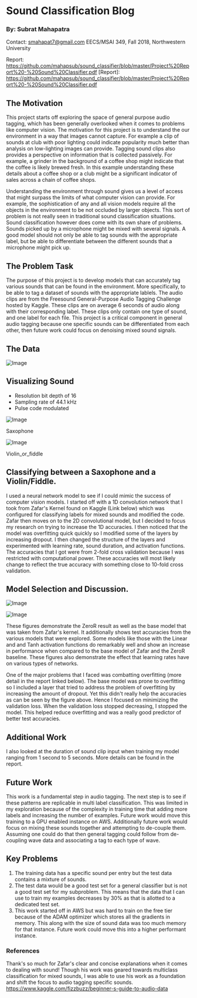 # Sound Classification Blog
### By: Subrat Mahapatra
Contact: smahapat7@gmail.com
EECS/MSAI 349, Fall 2018, Northwestern University

Report: https://github.com/mahapsub/sound_classifier/blob/master/Project%20Report%20-%20Sound%20Classifier.pdf
[Report]: https://github.com/mahapsub/sound_classifier/blob/master/Project%20Report%20-%20Sound%20Classifier.pdf

## The Motivation

This project starts off exploring the space of general purpose audio tagging, which has been generally overlooked when it comes to problems like computer vision. The motivation for this project is to understand the our environment in a way that images cannot capture. For example a clip of sounds at club with poor lighting could indicate popularity much better than analysis on low-lighting images can provide. Tagging sound clips also provides a perspective on information that is collected passively. For example, a grinder in the background of a coffee shop might indicate that the coffee is likely brewed fresh.  In this example understanding these details about a coffee shop or a club might be a significant indicator of sales across a chain of coffee shops. 

Understanding the environment through sound gives us a level of access that might surpass the limits of what computer vision can provide. For example, the sophistication of any and all vision models require all the objects  in the environment to be not occluded by larger objects. This sort of problem is not really seen in traditional sound classification situations. Sound classification however does come with its own share of problems. Sounds picked up by a microphone might be mixed with several signals. A good model should not only be able to tag sounds with the appropriate label, but be able to differentiate between the different sounds that a microphone might pick up. 

## The Problem Task
The purpose of this project is to develop models that can accurately tag various sounds that can be found in the environment. More specifically, to be able to tag a dataset of sounds with the appropriate lablels. The audio clips are from the Freesound General-Purpose Audio Tagging Challenge hosted by Kaggle. These clips are on average 6 seconds of audio along with their corresponding label. These clips only contain one type of sound, and one label for each file. This project is a critical component in general audio tagging because one specific sounds can be differentiated from each other, then future work could focus on denoising mixed sound signals. 

## The Data
![Image](images/data_visual.png?raw=true)

## Visualizing Sound

- Resolution bit depth of 16
- Sampling rate of 44.1 kHz
- Pulse code modulated

![Image](images/figures/Saxophone_graph.png?raw=true)

Saxophone

![Image](images/figures/Violin_or_fiddle_graph.png?raw=true)

Violin_or_fiddle




## Classifying between a Saxophone and a Violin/Fiddle.

I used a neural network model to see if I could mimic the success of computer vision models. I started off with a 1D convolution network that I took from Zafar's Kernel found on Kaggle (Link below) which was configured for classifying labels for mixed sounds and modified the code. Zafar then moves on to the 2D convolutional model, but I decided to focus my research on trying to increase the 1D accuracies. I then noticed that the model was overfitting quick quickly so I modified some of the layers by increasing dropout. I then changed the structure of the layers and experimented with learning rate, sound duration, and activation functions. The accuracies that I got were from 2-fold cross validation because I was restricted with computational power. These accuracies will most likely change to reflect the true accuracy with something close to 10-fold cross validation.

## Model Selection and Discussion.

![Image](images/graph_acc.png?raw=true)


![Image](images/table_val.png?raw=true)

These figures demonstrate the ZeroR result as well as the base model that was taken from Zafar's kernel. It additionally shows test accuracies from the various models that were explored. Some models like those with the Linear and and Tanh activation functions do remarkably well and show an increase in performance when compared to the base model of Zafar and the ZeroR baseline. These figures also demonstrate the effect that learning rates have on various types of networks.

One of the major problems that I faced was combatting overfitting (more detail in the report linked below). The base model was prone to overfitting so I included a layer that tried to address the problem of overfitting by increasing the amount of dropout. Yet this didn't really help the accuracies as can be seen by the figure above. Hence I focused on minimizing the validation loss. When the validation loss stopped decreasing, I stopped the model. This helped reduce overfitting and was a really good predictor of better test accuracies.

## Additional Work  

I also looked at the duration of sound clip input when training my model ranging from 1 second to 5 seconds. More details can be found in the report.

## Future Work

This work is a fundamental step in audio tagging. The next step is to see if these patterns are replicable in multi label classification. This was limited in my exploration because of the complexity in training time that adding more labels and increasing the number of examples. Future work would move this training to a GPU enabled instance on AWS. Additionally future work would focus on mixing these sounds together and attempting to de-couple them. Assuming one could do that then general tagging could follow from de-coupling wave data and associating a tag to each type of wave.


## Key Problems
1. The training data has a specific sound per entry but the test data contains a mixture of sounds.
2. The test data would be a good test set for a general classifier but is not a good test set for my
   subproblem. This means that the data that I can use to train my examples decreases by 30% as that is
   allotted to a dedicated test set.
3. This work started off in AWS but was hard to train on the free tier because of the ADAM optimizer which stores all the gradients in memory. This along with the size of sound data was too much memory for that instance. Future work could move this into a higher performant instance.


### References

Thank's so much for Zafar's clear and concise explanations when it comes to dealing with sound! Though his work was geared towards multiclass classification for mixed sounds, I was able to use his work as a foundation and shift the focus to audio tagging specific sounds.
https://www.kaggle.com/fizzbuzz/beginner-s-guide-to-audio-data

